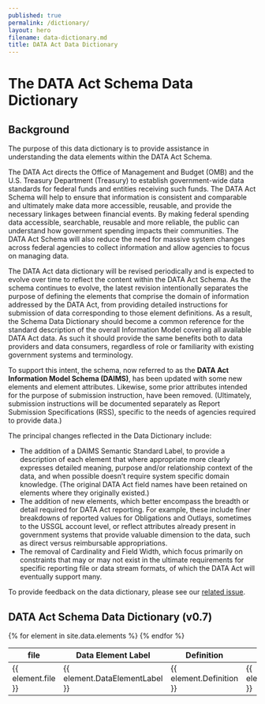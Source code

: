 ```yaml
---
published: true
permalink: /dictionary/
layout: hero
filename: data-dictionary.md
title: DATA Act Data Dictionary
---
```



<h1>The DATA Act Schema Data Dictionary</h1>
<h2>Background</h2>
<p>The purpose of this data dictionary is to provide assistance in understanding the data elements within the DATA Act Schema.</p>

<p>The DATA Act directs the Office of Management and Budget (OMB) and the U.S. Treasury Department (Treasury) to establish government-wide data standards for federal funds and entities receiving such funds. The DATA Act Schema will help to ensure that information is consistent and comparable and ultimately make data more accessible, reusable, and provide the necessary linkages between financial events. By making federal spending data accessible, searchable, reusable and more reliable, the public can understand how government spending impacts their communities. The DATA Act Schema will also reduce the need for massive system changes across federal agencies to collect information and allow agencies to focus on managing data.</p>

<p>The DATA Act data dictionary will be revised periodically and is expected to evolve over time to reflect the content within the DATA Act Schema. As the schema continues to evolve, the latest revision intentionally separates the purpose of defining the elements that comprise the domain of information addressed by the DATA Act, from providing detailed instructions for submission of data corresponding to those element definitions. As a result, the Schema Data Dictionary should become a common reference for the standard description of the overall Information Model covering all available DATA Act data. As such it should provide the same benefits both to data providers and data consumers, regardless of role or familiarity with existing government systems and terminology.</p>

<p>To support this intent, the schema, now referred to as the <strong>DATA Act Information Model Schema (DAIMS)</strong>, has been updated with some new elements and element attributes. Likewise, some prior attributes intended for the purpose of submission instruction, have been removed. (Ultimately, submission instructions will be documented separately as Report Submission Specifications (RSS), specific to the needs of agencies required to provide data.)</p>
<p>The principal changes reflected in the Data Dictionary include:
    <ul>
        <li>The addition of a DAIMS Semantic Standard Label, to provide a description of each element that where appropriate more clearly expresses detailed meaning, purpose and/or relationship context of the data, and when possible doesn’t require system specific domain knowledge. (The original DATA Act field names have been retained on elements where they originally existed.)</li>
        <li>The addition of new elements, which better encompass the breadth or detail required for DATA Act reporting. For example, these include finer breakdowns of reported values for Obligations and Outlays, sometimes to the USSGL account level, or reflect attributes already present in government systems that provide valuable dimension to the data, such as direct versus reimbursable appropriations.</li>
        <li>The removal of Cardinality and Field Width, which focus primarily on constraints that may or may not exist in the ultimate requirements for specific reporting file or data stream formats, of which the DATA Act will eventually support many.</li>
    </ul>
</p>
<p>To provide feedback on the data dictionary, please see our <a href="https://github.com/fedspendingtransparency/fedspendingtransparency.github.io/issues/126" title="provide data dictionary feedback">related issue</a>.</p>

<a href="#" id="back-to-top" title="Back to top"><span class="glyphicon glyphicon-arrow-up"></span></a>

<h2>DATA Act Schema Data Dictionary (v0.7)</h2>

<table id="dictTable" class="tablesorter table-bordered table-striped mb-40" style="word-wrap:break-word; table-layout:fixed;">
    <thead>
        <tr>
            <th style="width:6%">file</th>
            <th> Data Element Label</th>
            <th style="width:40%;">Definition</th>
            <th>Use</th>
            <th style="width:8%">Max Field Length</th>
            <th>Data Category</th>
        </tr>
    </thead>
    {% for element in site.data.elements %}
    <tr>
        <td>{{ element.file }}</td>
        <td>
            {{ element.DataElementLabel }}
        </td>
        <!--<td><a href="#C{{ forloop.index | plus:1 }}">{{ element.DAIMSSemanticLabel }}</a></td>-->
        <td>{{ element.Definition }}</td>
        <td>{{ element.RequiredOptional }}</td>
        <td>{{ element.MaxFieldLength }}</td>
        <td>{{ element.Grouping }}</td>
    </tr>{% endfor %}
</table>




